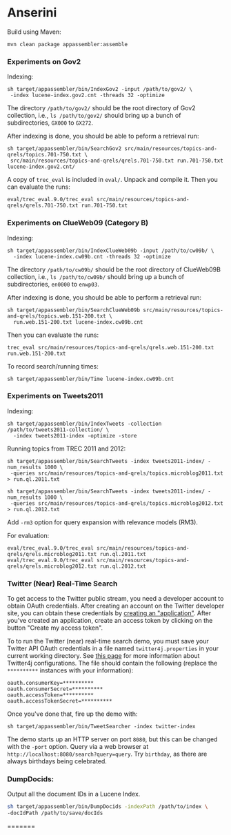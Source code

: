 Anserini
========

Build using Maven:

```
mvn clean package appassembler:assemble
```

### Experiments on Gov2

Indexing:

```
sh target/appassembler/bin/IndexGov2 -input /path/to/gov2/ \
 -index lucene-index.gov2.cnt -threads 32 -optimize
```

The directory `/path/to/gov2/` should be the root directory of Gov2 collection, i.e., `ls /path/to/gov2/` should bring up a bunch of subdirectories, `GX000` to `GX272`.

After indexing is done, you should be able to peform a retrieval run:

```
sh target/appassembler/bin/SearchGov2 src/main/resources/topics-and-qrels/topics.701-750.txt \
 src/main/resources/topics-and-qrels/qrels.701-750.txt run.701-750.txt lucene-index.gov2.cnt/
```

A copy of `trec_eval` is included in `eval/`. Unpack and compile it. Then you can evaluate the runs:

```
eval/trec_eval.9.0/trec_eval src/main/resources/topics-and-qrels/qrels.701-750.txt run.701-750.txt
```


### Experiments on ClueWeb09 (Category B)

Indexing:

```
sh target/appassembler/bin/IndexClueWeb09b -input /path/to/cw09b/ \
  -index lucene-index.cw09b.cnt -threads 32 -optimize
```

The directory `/path/to/cw09b/` should be the root directory of ClueWeb09B collection, i.e., `ls /path/to/cw09b/` should bring up a bunch of subdirectories, `en0000` to `enwp03`.

After indexing is done, you should be able to perform a retrieval run:

```
sh target/appassembler/bin/SearchClueWeb09b src/main/resources/topics-and-qrels/topics.web.151-200.txt \
  run.web.151-200.txt lucene-index.cw09b.cnt
```

Then you can evaluate the runs:

```
trec_eval src/main/resources/topics-and-qrels/qrels.web.151-200.txt run.web.151-200.txt
```

To record search/running times:

```
sh target/appassembler/bin/Time lucene-index.cw09b.cnt
```

### Experiments on Tweets2011

Indexing:

```
sh target/appassembler/bin/IndexTweets -collection /path/to/tweets2011-collection/ \
  -index tweets2011-index -optimize -store
```

Running topics from TREC 2011 and 2012:

```
sh target/appassembler/bin/SearchTweets -index tweets2011-index/ -num_results 1000 \
 -queries src/main/resources/topics-and-qrels/topics.microblog2011.txt > run.ql.2011.txt

sh target/appassembler/bin/SearchTweets -index tweets2011-index/ -num_results 1000 \
 -queries src/main/resources/topics-and-qrels/topics.microblog2012.txt > run.ql.2012.txt
```

Add `-rm3` option for query expansion with relevance models (RM3).

For evaluation:

```
eval/trec_eval.9.0/trec_eval src/main/resources/topics-and-qrels/qrels.microblog2011.txt run.ql.2011.txt
eval/trec_eval.9.0/trec_eval src/main/resources/topics-and-qrels/qrels.microblog2012.txt run.ql.2012.txt
```

### Twitter (Near) Real-Time Search

To get access to the Twitter public stream, you need a developer account to obtain OAuth credentials. After creating an account on the Twitter developer site, you can obtain these credentials by [creating an "application"](https://dev.twitter.com/apps/new). After you've created an application, create an access token by clicking on the button "Create my access token".

To to run the Twitter (near) real-time search demo, you must save your Twitter API OAuth credentials in a file named `twitter4j.properties` in your current working directory. See [this page](http://twitter4j.org/en/configuration.html) for more information about Twitter4j configurations. The file should contain the following (replace the `**********` instances with your information):

```
oauth.consumerKey=**********
oauth.consumerSecret=**********
oauth.accessToken=**********
oauth.accessTokenSecret=**********
```

Once you've done that, fire up the demo with:

```
sh target/appassembler/bin/TweetSearcher -index twitter-index
```

The demo starts up an HTTP server on port `8080`, but this can be changed with the `-port` option. Query via a web browser at `http://localhost:8080/search?query=query`. Try `birthday`, as there are always birthdays being celebrated.

### DumpDocids:

Output all the document IDs in a Lucene Index.

```sh
sh target/appassembler/bin/DumpDocids -indexPath /path/to/index \
-docIdPath /path/to/save/docIds
```
=======
